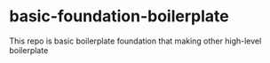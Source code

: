 # basic-foundation-boilerplate
This repo is basic boilerplate foundation that making other high-level boilerplate 
